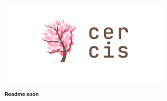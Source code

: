 ![cercis-preview](https://github.com/magwoo/cercis/blob/master/.github/assets/cercis-preview.png)

### Readme soon
